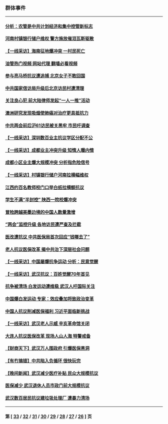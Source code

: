 ### 群体事件
---
#### [分析：农管是中共计划经济和集中控管新标志](../../pages/ncid279/n14000665.md?05250045) 
#### [河南村镇银行储户维权 警方施放催泪瓦斯驱散](../../pages/ncid279/n13998750.md?05250045) 
#### [【一线采访】海南征地爆冲突 一村民死亡](../../pages/ncid279/n13989137.md?05250045) 
#### [油管热门视频 网站代理 翻墙必看视频](http://138.2.39.72:81/youtube.html?epic-marker?05250045)
#### [参与亮马桥抗议遭追捕 北京女子不敢回国](../../pages/ncid279/n13985420.md?05250045) 
#### [中共国家信访局升级后北京访民村遭清理](../../pages/ncid279/n13984826.md?05250045) 
#### [关注良心犯 前大陆律师发起“一人一推”活动](../../pages/ncid279/n13980524.md?05250045) 
#### [澳洲研究发现吸烟使肺癌对治疗更具抵抗力](../../pages/ncid279/n13977762.md?05250045) 
#### [中共两会前后沪61访民被关黑牢 市民吁调查](../../pages/ncid279/n13976054.md?05250045) 
#### [【一线采访】深圳数百业主抗议学区分配不公](../../pages/ncid279/n13976680.md?05250045) 
#### [【一线采访】成都业主冲突升级 知情人曝内情](../../pages/ncid279/n13965289.md?05250045) 
#### [成都小区业主爆大规模冲突 分析指危险信号](../../pages/ncid279/n13964520.md?05250045) 
#### [【一线采访】村镇银行储户河南拉横幅维权](../../pages/ncid279/n13964555.md?05250045) 
#### [江西约百名教师校门口举白纸拉横额抗议](../../pages/ncid279/n13958579.md?05250045) 
#### [学生不满“半封控” 陕西一院校爆冲突](../../pages/ncid279/n13946647.md?05250045) 
#### [冒险跨越美墨边境的中国人数量激增](../../pages/ncid279/n13946742.md?05250045) 
#### [“两会”监控升级 各地访民遭严查及拦截](../../pages/ncid279/n13942702.md?05250045) 
#### [医改遭抗议 中共医保局首次回应“钱哪去了”](../../pages/ncid279/n13938290.md?05250045) 
#### [老人抗议医保改革 揭中共治下深层社会问题](../../pages/ncid279/n13934963.md?05250045) 
#### [【一线采访】中国屡爆抗争运动 分析：民意觉醒](../../pages/ncid279/n13934024.md?05250045) 
#### [【一线采访】武汉抗议：百姓觉醒70年首见](../../pages/ncid279/n13931265.md?05250045) 
#### [抗争被清场 白发运动遭维稳 武汉人吁国际关注](../../pages/ncid279/n13931147.md?05250045) 
#### [中国爆白发运动 专家：效应叠加将致政治变革](../../pages/ncid279/n13931004.md?05250045) 
#### [中国人抗议削减医保福利 习近平面临新挑战](../../pages/ncid279/n13930530.md?05250045) 
#### [【一线采访】武汉老人示威 辛亥革命馆关闭](../../pages/ncid279/n13930368.md?05250045) 
#### [大连人抗议医保改革 现场人山人海 特警戒备](../../pages/ncid279/n13930248.md?05250045) 
#### [【财商天下】武汉万人围政府 引爆医保黑洞](../../pages/ncid279/n13927281.md?05250045) 
#### [【有冇搞错】中共陷入负循环 很快玩完](../../pages/ncid279/n13926140.md?05250045) 
#### [【晚间新闻】武汉减少医疗补贴 民众大规模抗议](../../pages/ncid279/n13925524.md?05250045) 
#### [医保减少 武汉退休人员市政门前大规模抗议](../../pages/ncid279/n13925389.md?05250045) 
#### [武汉数百居民抗议建垃圾处理厂 遭暴力清场](../../pages/ncid279/n13922269.md?05250045) 

---
#### 第 [ [33](./33.md?05250045) / [32](./32.md?05250045) / [31](./31.md?05250045) / [30](./30.md?05250045) / [29](./29.md?05250045) / [28](./28.md?05250045) / [27](./27.md?05250045) / [26](./26.md?05250045) ] 页
